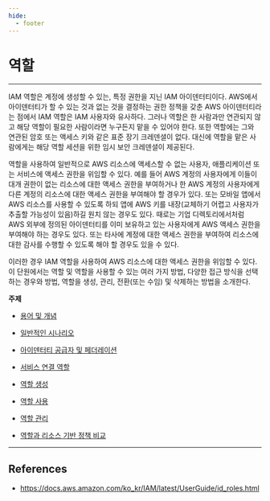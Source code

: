 ```yaml
---
hide:
  - footer
---
```


# 역할

---

IAM 역할은 계정에 생성할 수 있는, 특정 권한을 지닌 IAM 아이덴터티이다. AWS에서 아이덴터티가 할 수 있는 것과 없는 것을 결정하는 권한 정책을 갖춘 AWS 아이덴터티라는 점에서 IAM 역할은 IAM 사용자와 유사하다. 그러나 역할은 한 사람과만 연관되지 않고 해당 역할이 필요한 사람이라면 누구든지 맡을 수 있어야 한다. 또한 역할에는 그와 연관된 암호 또는 액세스 키와 같은 표준 장기 크레덴셜이 없다. 대신에 역할을 맡은 사람에게는 해당 역할 세션을 위한 임시 보안 크레덴셜이 제공된다.

역할을 사용하여 일반적으로 AWS 리소스에 액세스할 수 없는 사용자, 애플리케이션 또는 서비스에 액세스 권한을 위임할 수 있다. 예를 들어 AWS 계정의 사용자에게 이들이 대개 권한이 없는 리소스에 대한 액세스 권한을 부여하거나 한 AWS 계정의 사용자에게 다른 계정의 리소스에 대한 액세스 권한을 부여해야 할 경우가 있다. 또는 모바일 앱에서 AWS 리소스를 사용할 수 있도록 하되 앱에 AWS 키를 내장(교체하기 어렵고 사용자가 추출할 가능성이 있음)하길 원치 않는 경우도 있다. 때로는 기업 디렉토리에서처럼 AWS 외부에 정의된 아이덴터티를 이미 보유하고 있는 사용자에게 AWS 액세스 권한을 부여해야 하는 경우도 있다. 또는 타사에 계정에 대한 액세스 권한을 부여하여 리소스에 대한 감사를 수행할 수 있도록 해야 할 경우도 있을 수 있다.

이러한 경우 IAM 역할을 사용하여 AWS 리소스에 대한 액세스 권한을 위임할 수 있다. 이 단원에서는 역할 및 역할을 사용할 수 있는 여러 가지 방법, 다양한 접근 방식을 선택하는 경우와 방법, 역할을 생성, 관리, 전환(또는 수임) 및 삭제하는 방법을 소개한다.

**주제**

- [용어 및 개념](https://docs.aws.amazon.com/ko_kr/IAM/latest/UserGuide/id_roles_terms-and-concepts.html)

- [일반적인 시나리오](https://docs.aws.amazon.com/ko_kr/IAM/latest/UserGuide/id_roles_common-scenarios.html)

- [아이덴터티 공급자 및 페더레이션](https://docs.aws.amazon.com/ko_kr/IAM/latest/UserGuide/id_roles_providers.html)

- [서비스 연결 역할](https://docs.aws.amazon.com/ko_kr/IAM/latest/UserGuide/using-service-linked-roles.html)

- [역할 생성](https://docs.aws.amazon.com/ko_kr/IAM/latest/UserGuide/id_roles_create.html)

- [역할 사용](https://docs.aws.amazon.com/ko_kr/IAM/latest/UserGuide/id_roles_use.html)

- [역할 관리](https://docs.aws.amazon.com/ko_kr/IAM/latest/UserGuide/id_roles_manage.html)

- [역할과 리소스 기반 정책 비교](https://docs.aws.amazon.com/ko_kr/IAM/latest/UserGuide/id_roles_compare-resource-policies.html)

---

## References

- <https://docs.aws.amazon.com/ko_kr/IAM/latest/UserGuide/id_roles.html>
